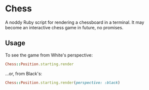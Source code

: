 # Chess

A noddy Ruby script for rendering a chessboard in a terminal. It may become an interactive chess game in future, no promises.

## Usage

To see the game from White's perspective:

```ruby
Chess::Position.starting.render
```

...or, from Black's:

```ruby
Chess::Position.starting.render(perspective: :black)
```
